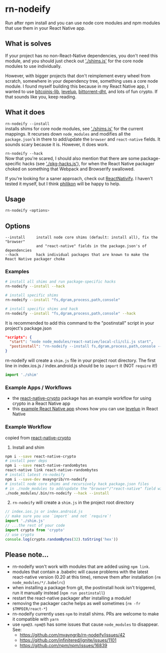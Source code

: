 # rn-nodeify

Run after npm install and you can use node core modules and npm modules that use them in your React Native app.

## What is solves

If your project has no non-React-Native dependencies, you don't need this module, and you should just check out ['./shims.js'](./shims.js) for the core node modules to use individually.

However, with bigger projects that don't reimplement every wheel from scratch, somewhere in your dependency tree, something uses a core node module. I found myself building this because in my React Native app, I wanted to use [bitcoinjs-lib](https://github.com/bitcoinjs/bitcoinjs-lib), [levelup](https://github.com/Level/levelup), [bittorrent-dht](https://github.com/feross/bittorrent-dht), and lots of fun crypto. If that sounds like you, keep reading. 

## What it does

`rn-nodeify --install`  
installs shims for core node modules, see ['./shims.js'](./shims.js) for the current mappings. It recurses down `node_modules` and modifies all the `package.json`'s in there to add/update the `browser` and `react-native` fields. It sounds scary because it is. However, it does work.

`rn-nodeify --hack`  
Now that you're scared, I should also mention that there are some package-specific hacks (see ['./pkg-hacks.js'](./pkg-hacks.js)), for when the React Native packager choked on something that Webpack and Browserify swallowed.

If you're looking for a saner approach, check out [ReactNativify](https://github.com/philikon/ReactNativify). I haven't tested it myself, but I think [philikon](https://github.com/philikon) will be happy to help.

## Usage

```bash
rn-nodeify <options>
```

## Options

```
--install     install node core shims (default: install all), fix the "browser" 
              and "react-native" fields in the package.json's of dependencies
--hack        hack individual packages that are known to make the React Native packager choke
```

### Examples

```bash
# install all shims and run package-specific hacks
rn-nodeify --install --hack
```

```bash
# install specific shims
rn-nodeify --install "fs,dgram,process,path,console"
```

```bash
# install specific shims and hack
rn-nodeify --install "fs,dgram,process,path,console" --hack
```

It is recommended to add this command to the "postinstall" script in your project's package.json

```json
"scripts": {
  "start": "node node_modules/react-native/local-cli/cli.js start",
  "postinstall": "rn-nodeify --install fs,dgram,process,path,console --hack"
}
```

rn-nodeify will create a `shim.js` file in your project root directory. The first line in index.ios.js / index.android.js should be to `import` it (NOT `require` it!)

```js
import './shim'
```

### Example Apps / Workflows

* the [react-native-crypto](https://github.com/mvayngrib/react-native-crypto) package has an example workflow for using crypto in a React Native app
* this [example React Native app](https://github.com/mvayngrib/adexample) shows how you can use [levelup](https://github.com/Level/levelup) in React Native

### Example Workflow

copied from [react-native-crypto](https://github.com/mvayngrib/react-native-crypto)

1. Install and shim
  ```sh
  npm i --save react-native-crypto
  # install peer deps
  npm i --save react-native-randombytes
  react-native link react-native-randombytes
  # install latest rn-nodeify
  npm i --save-dev mvayngrib/rn-nodeify
  # install node core shims and recursively hack package.json files
  # in ./node_modules to add/update the "browser"/"react-native" field with relevant mappings
  ./node_modules/.bin/rn-nodeify --hack --install
  ```

2. `rn-nodeify` will create a `shim.js` in the project root directory
  ```js
  // index.ios.js or index.android.js
  // make sure you use `import` and not `require`!
  import './shim.js'
  // ...the rest of your code
  import crypto from 'crypto'
  // use crypto
  console.log(crypto.randomBytes(32).toString('hex'))
  ```

## Please note...

- rn-nodeify won't work with modules that are added using `npm link`.
- modules that contain a .babelrc will cause problems with the latest react-native version (0.20 at this time), remove them after installation (`rm node_modules/*/.babelrc`)
- when installing a package from git, the postinstall hook isn't triggered, run it manually instead (`npm run postinstall`)
- restart the react-native packager after installing a module!
- removing the packager cache helps as well sometimes (`rm -fr $TMPDIR/react-*`)
- rn-nodeify currently uses `npm` to install shims. PRs are welcome to make it compatible with `yarn`
- use `npm@3`. `npm@5` has some issues that cause `node_modules` to disappear. See:
  - https://github.com/mvayngrib/rn-nodeify/issues/42
  - https://github.com/infinitered/ignite/issues/1101
  - https://github.com/npm/npm/issues/16839
